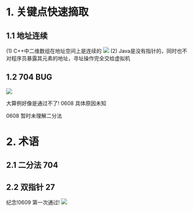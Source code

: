 # 1. 关键点快速摘取
## 1.1 地址连续
(1) C++中二维数组在地址空间上是连续的
![](https://jack-1310222578.cos.ap-guangzhou.myqcloud.com/typora_PicGo/202306082308479.png)
(2) Java是没有指针的，同时也不对程序员暴露其元素的地址，寻址操作完全交给虚拟机

## 1.2 704 BUG
![](https://jack-1310222578.cos.ap-guangzhou.myqcloud.com/typora_PicGo/202306082342218.png)

大算例好像是通过不了! 0608 具体原因未知

0608 暂时未理解二分法



# 2. 术语
## 2.1 二分法 704



## 2.2 双指针 27
纪念!0609 第一次通过!
![](https://jack-1310222578.cos.ap-guangzhou.myqcloud.com/typora_PicGo/202306092234704.png)




























